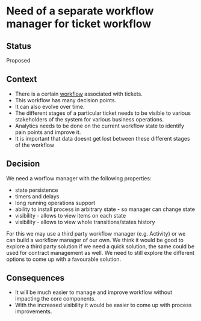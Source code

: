 # Need of a separate workflow manager for ticket workflow
## Status
Proposed
## Context
* There is a certain [workflow]((../assets/ticket_worklfow.puml)) associated with tickets. 
* This workflow has many decision points. 
* It can also evolve over time.
* The different stages of a particular ticket needs to be visible to various stakeholders of the system for various business operations.
* Analytics needs to be done on the current workflow state to identify pain points and improve it.
* It is important that data doesnt get lost between these different stages of the workflow
## Decision
We need a worflow manager with the following properties:
- state persistence
- timers and delays
- long running operations support
- ability to install process in arbitrary state - so manager can change state
- visibility - allows to view items on each state
- visibility - allows to view whole transitions/states history

For this we may use a third party workflow manager (e.g. Activity) 
or we can build a workflow manager of our own. 
We think it would be good to explore a third party solution if we need a quick solution, 
the same could be used for contract management as well. 
We need to still explore the different options to come up with a favourable solution.
## Consequences
* It will be much easier to manage and improve workflow without impacting the core components.
* With the increased visibility it would be easier to come up with process improvements.


